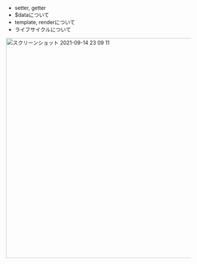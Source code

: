 - setter, getter
- $dataについて
- template, renderについて
- ライフサイクルについて
<img width="600" alt="スクリーンショット 2021-09-14 23 09 11" src="https://user-images.githubusercontent.com/70265286/133273691-07fd5f96-d489-470b-984c-ecaa83631999.png">
